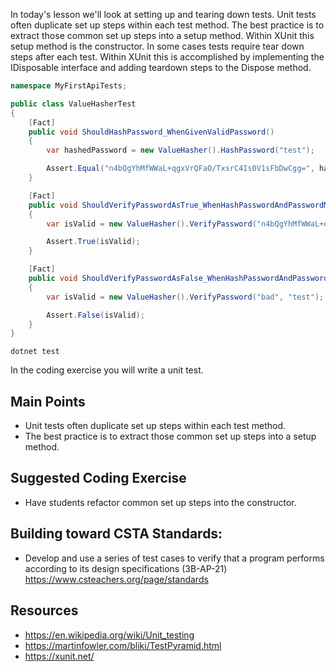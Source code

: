 In today's lesson we'll look at setting up and tearing down tests.  Unit tests often duplicate set up steps within each test method.  The best practice is to extract those common set up steps into a setup method.  Within XUnit this setup method is the constructor.  In some cases tests require tear down steps after each test.  Within XUnit this is accomplished by implementing the IDisposable interface and adding teardown steps to the Dispose method.

``` cs
namespace MyFirstApiTests;

public class ValueHasherTest
{
    [Fact]
    public void ShouldHashPassword_WhenGivenValidPassword()
    {
        var hashedPassword = new ValueHasher().HashPassword("test");

        Assert.Equal("n4bQgYhMfWWaL+qgxVrQFaO/TxsrC4Is0V1sFbDwCgg=", hashedPassword);
    }

    [Fact]
    public void ShouldVerifyPasswordAsTrue_WhenHashPasswordAndPasswordMatch()
    {
        var isValid = new ValueHasher().VerifyPassword("n4bQgYhMfWWaL+qgxVrQFaO/TxsrC4Is0V1sFbDwCgg=", "test");

        Assert.True(isValid);
    }

    [Fact]
    public void ShouldVerifyPasswordAsFalse_WhenHashPasswordAndPasswordDoNotMatch()
    {
        var isValid = new ValueHasher().VerifyPassword("bad", "test");

        Assert.False(isValid);
    }
}
```

`dotnet test`

In the coding exercise you will write a unit test.

## Main Points
- Unit tests often duplicate set up steps within each test method.  
- The best practice is to extract those common set up steps into a setup method. 

## Suggested Coding Exercise
- Have students refactor common set up steps into the constructor.

## Building toward CSTA Standards:
- Develop and use a series of test cases to verify that a program performs according to its design specifications (3B-AP-21) https://www.csteachers.org/page/standards

## Resources
- https://en.wikipedia.org/wiki/Unit_testing
- https://martinfowler.com/bliki/TestPyramid.html
- https://xunit.net/
